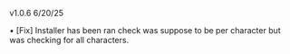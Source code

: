 v1.0.6 6/20/25

• [Fix] Installer has been ran check was suppose to be per character but was checking for all characters.
